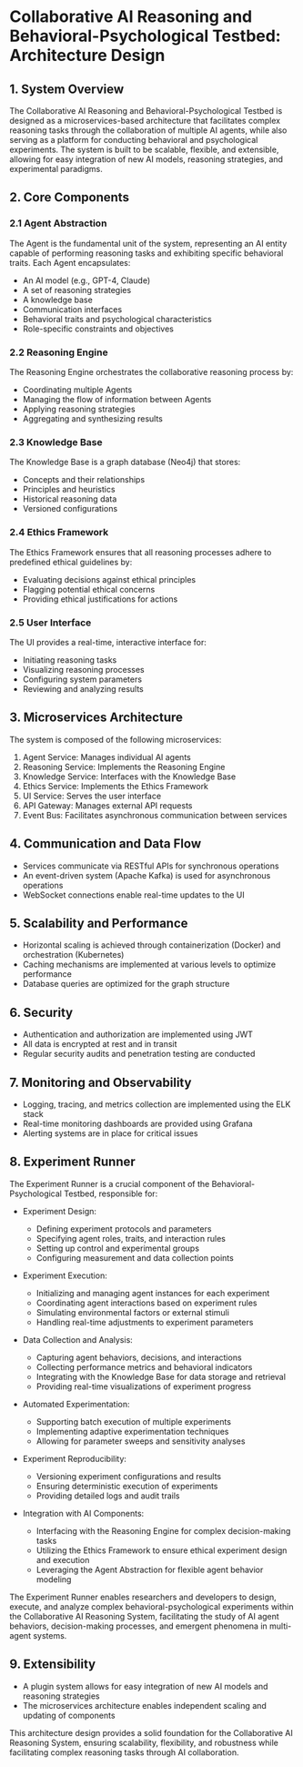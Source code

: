 # Collaborative AI Reasoning and Behavioral-Psychological Testbed: Architecture Design

## 1. System Overview

The Collaborative AI Reasoning and Behavioral-Psychological Testbed is designed as a microservices-based architecture that facilitates complex reasoning tasks through the collaboration of multiple AI agents, while also serving as a platform for conducting behavioral and psychological experiments. The system is built to be scalable, flexible, and extensible, allowing for easy integration of new AI models, reasoning strategies, and experimental paradigms.

## 2. Core Components

### 2.1 Agent Abstraction

The Agent is the fundamental unit of the system, representing an AI entity capable of performing reasoning tasks and exhibiting specific behavioral traits. Each Agent encapsulates:

- An AI model (e.g., GPT-4, Claude)
- A set of reasoning strategies
- A knowledge base
- Communication interfaces
- Behavioral traits and psychological characteristics
- Role-specific constraints and objectives

### 2.2 Reasoning Engine

The Reasoning Engine orchestrates the collaborative reasoning process by:

- Coordinating multiple Agents
- Managing the flow of information between Agents
- Applying reasoning strategies
- Aggregating and synthesizing results

### 2.3 Knowledge Base

The Knowledge Base is a graph database (Neo4j) that stores:

- Concepts and their relationships
- Principles and heuristics
- Historical reasoning data
- Versioned configurations

### 2.4 Ethics Framework

The Ethics Framework ensures that all reasoning processes adhere to predefined ethical guidelines by:

- Evaluating decisions against ethical principles
- Flagging potential ethical concerns
- Providing ethical justifications for actions

### 2.5 User Interface

The UI provides a real-time, interactive interface for:

- Initiating reasoning tasks
- Visualizing reasoning processes
- Configuring system parameters
- Reviewing and analyzing results

## 3. Microservices Architecture

The system is composed of the following microservices:

1. Agent Service: Manages individual AI agents
2. Reasoning Service: Implements the Reasoning Engine
3. Knowledge Service: Interfaces with the Knowledge Base
4. Ethics Service: Implements the Ethics Framework
5. UI Service: Serves the user interface
6. API Gateway: Manages external API requests
7. Event Bus: Facilitates asynchronous communication between services

## 4. Communication and Data Flow

- Services communicate via RESTful APIs for synchronous operations
- An event-driven system (Apache Kafka) is used for asynchronous operations
- WebSocket connections enable real-time updates to the UI

## 5. Scalability and Performance

- Horizontal scaling is achieved through containerization (Docker) and orchestration (Kubernetes)
- Caching mechanisms are implemented at various levels to optimize performance
- Database queries are optimized for the graph structure

## 6. Security

- Authentication and authorization are implemented using JWT
- All data is encrypted at rest and in transit
- Regular security audits and penetration testing are conducted

## 7. Monitoring and Observability

- Logging, tracing, and metrics collection are implemented using the ELK stack
- Real-time monitoring dashboards are provided using Grafana
- Alerting systems are in place for critical issues

## 8. Experiment Runner

The Experiment Runner is a crucial component of the Behavioral-Psychological Testbed, responsible for:

- Experiment Design:
  - Defining experiment protocols and parameters
  - Specifying agent roles, traits, and interaction rules
  - Setting up control and experimental groups
  - Configuring measurement and data collection points

- Experiment Execution:
  - Initializing and managing agent instances for each experiment
  - Coordinating agent interactions based on experiment rules
  - Simulating environmental factors or external stimuli
  - Handling real-time adjustments to experiment parameters

- Data Collection and Analysis:
  - Capturing agent behaviors, decisions, and interactions
  - Collecting performance metrics and behavioral indicators
  - Integrating with the Knowledge Base for data storage and retrieval
  - Providing real-time visualizations of experiment progress

- Automated Experimentation:
  - Supporting batch execution of multiple experiments
  - Implementing adaptive experimentation techniques
  - Allowing for parameter sweeps and sensitivity analyses

- Experiment Reproducibility:
  - Versioning experiment configurations and results
  - Ensuring deterministic execution of experiments
  - Providing detailed logs and audit trails

- Integration with AI Components:
  - Interfacing with the Reasoning Engine for complex decision-making tasks
  - Utilizing the Ethics Framework to ensure ethical experiment design and execution
  - Leveraging the Agent Abstraction for flexible agent behavior modeling

The Experiment Runner enables researchers and developers to design, execute, and analyze complex behavioral-psychological experiments within the Collaborative AI Reasoning System, facilitating the study of AI agent behaviors, decision-making processes, and emergent phenomena in multi-agent systems.

## 9. Extensibility

- A plugin system allows for easy integration of new AI models and reasoning strategies
- The microservices architecture enables independent scaling and updating of components

This architecture design provides a solid foundation for the Collaborative AI Reasoning System, ensuring scalability, flexibility, and robustness while facilitating complex reasoning tasks through AI collaboration.
